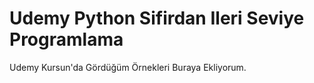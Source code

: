 # Udemy Python Sifirdan Ileri Seviye Programlama
 Udemy Kursun'da Gördüğüm Örnekleri Buraya Ekliyorum.
